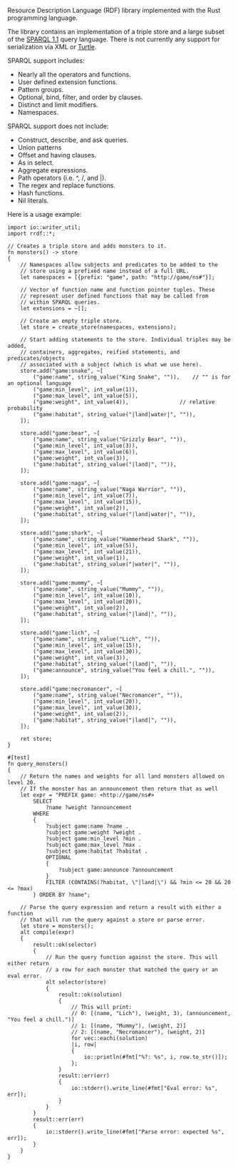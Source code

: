 Resource Description Language (RDF) library implemented with the Rust programming language.

The library contains an implementation of a triple store and a large subset of the [SPARQL 1.1](http://www.w3.org/TR/2012/WD-sparql11-query-20120105/) query language. There is not currently any support for serialization via XML or [Turtle](http://www.w3.org/TR/2011/WD-turtle-20110809/).

SPARQL support includes:
* Nearly all the operators and functions.
* User defined extension functions.
* Pattern groups.
* Optional, bind, filter, and order by clauses.
* Distinct and limit modifiers.
* Namespaces.

SPARQL support does not include:
* Construct, describe, and ask queries.
* Union patterns
* Offset and having clauses.
* As in select.
* Aggregate expressions.
* Path operators (i.e. \^, \/, and \|).
* The regex and replace functions.
* Hash functions.
* Nil literals.

Here is a usage example:

    import io::writer_util;
    import rrdf::*;
    
    // Creates a triple store and adds monsters to it.
    fn monsters() -> store
    {
        // Namespaces allow subjects and predicates to be added to the 
        // store using a prefixed name instead of a full URL.
        let namespaces = [{prefix: "game", path: "http://game/ns#"}];
        
        // Vector of function name and function pointer tuples. These
        // represent user defined functions that may be called from
        // within SPARQL queries.
        let extensions = ~[];
        
        // Create an empty triple store.
        let store = create_store(namespaces, extensions);
        
        // Start adding statements to the store. Individual triples may be added,
        // containers, aggregates, reified statements, and predicates/objects
        // associated with a subject (which is what we use here).
        store.add("game:snake", ~[
            ("game:name", string_value("King Snake", "")),    // "" is for an optional language
            ("game:min_level", int_value(1)),
            ("game:max_level", int_value(5)),
            ("game:weight", int_value(4)),                // relative probability
            ("game:habitat", string_value("|land|water|", "")),
        ]);
        
        store.add("game:bear", ~[
            ("game:name", string_value("Grizzly Bear", "")),
            ("game:min_level", int_value(3)),
            ("game:max_level", int_value(6)),
            ("game:weight", int_value(3)),
            ("game:habitat", string_value("|land|", "")),
        ]);
        
        store.add("game:naga", ~[
            ("game:name", string_value("Naga Warrior", "")),
            ("game:min_level", int_value(7)),
            ("game:max_level", int_value(15)),
            ("game:weight", int_value(2)),
            ("game:habitat", string_value("|land|water|", "")),
        ]);
        
        store.add("game:shark", ~[
            ("game:name", string_value("Hammerhead Shark", "")),
            ("game:min_level", int_value(5)),
            ("game:max_level", int_value(21)),
            ("game:weight", int_value(1)),
            ("game:habitat", string_value("|water|", "")),
        ]);
        
        store.add("game:mummy", ~[
            ("game:name", string_value("Mummy", "")),
            ("game:min_level", int_value(10)),
            ("game:max_level", int_value(20)),
            ("game:weight", int_value(2)),
            ("game:habitat", string_value("|land|", "")),
        ]);
        
        store.add("game:lich", ~[
            ("game:name", string_value("Lich", "")),
            ("game:min_level", int_value(15)),
            ("game:max_level", int_value(30)),
            ("game:weight", int_value(3)),
            ("game:habitat", string_value("|land|", "")),
            ("game:announce", string_value("You feel a chill.", "")),    
        ]);
        
        store.add("game:necromancer", ~[
            ("game:name", string_value("Necromancer", "")),
            ("game:min_level", int_value(20)),
            ("game:max_level", int_value(30)),
            ("game:weight", int_value(2)),
            ("game:habitat", string_value("|land|", "")),
        ]);
        
        ret store;
    }
    
    #[test]
    fn query_monsters()
    {
        // Return the names and weights for all land monsters allowed on level 20.
        // If the monster has an announcement then return that as well
        let expr = "PREFIX game: <http://game/ns#>
            SELECT
                ?name ?weight ?announcement
            WHERE
            {
                ?subject game:name ?name .
                ?subject game:weight ?weight .
                ?subject game:min_level ?min .
                ?subject game:max_level ?max .
                ?subject game:habitat ?habitat .
                OPTIONAL
                {
                    ?subject game:announce ?announcement
                }
                FILTER (CONTAINS(?habitat, \"|land|\") && ?min <= 20 && 20 <= ?max)
            } ORDER BY ?name";
        
        // Parse the query expression and return a result with either a function
        // that will run the query against a store or parse error.
        let store = monsters();
        alt compile(expr)
        {
            result::ok(selector)
            {
                // Run the query function against the store. This will either return
                // a row for each monster that matched the query or an eval error.
                alt selector(store)
                {
                    result::ok(solution)
                    {
                        // This will print:
                        // 0: [(name, "Lich"), (weight, 3), (announcement, "You feel a chill.")]
                        // 1: [(name, "Mummy"), (weight, 2)]
                        // 2: [(name, "Necromancer"), (weight, 2)]
                        for vec::eachi(solution)
                        |i, row|
                        {
                            io::println(#fmt["%?: %s", i, row.to_str()]);
                        };
                    }
                    result::err(err)
                    {
                        io::stderr().write_line(#fmt["Eval error: %s", err]);
                    }
                }
            }
            result::err(err)
            {
                io::stderr().write_line(#fmt["Parse error: expected %s", err]);
            }
        }
    }
    
